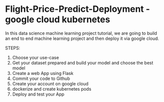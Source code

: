 # Flight-Price-Predict-Deployment -google cloud kubernetes

In this data science machine learning project tutorial, we are going to build an end to end machine learning project and then deploy it via google cloud.





STEPS:

1. Choose your use-case
2. Get your dataset prepared and build your model and choose the best model
3. Create a web App using Flask
4. Commit your code to Github
5. Create your account on google cloud
6. dockerize and create kubernetes pods
7. Deploy and test your App
